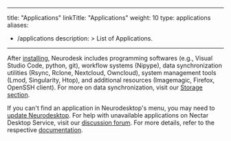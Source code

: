 
---
title: "Applications"
linkTitle: "Applications"
weight: 10
type: applications
aliases:
- /applications
description: >
  List of Applications. 
---


After [installing](https://www.neurodesk.org/docs/neurodesktop/getting-started/), Neurodesk includes programming softwares (e.g., Visual Studio Code, python, git), workflow systems (Nipype), data synchronization utilities (Rsync, Rclone, Nextcloud, Owncloud), system management tools (Lmod, Singularity, Htop), and additional resources (Imagemagic, Firefox, OpenSSH client). For more on data synchronization, visit our [Storage section](/docs/neurodesktop/docs/getting-started/storage/).

If you can't find an application in Neurodesktop's menu, you may need to [update Neurodesktop](https://www.neurodesk.org/docs/neurodesktop/getting-started/). For help with unavailable applications on Nectar Desktop Service, visit our [discussion forum](https://github.com/orgs/NeuroDesk/discussions). For more details, refer to the respective [documentation](https://www.neurodesk.org/docs/neurodesktop/tutorials).